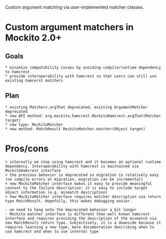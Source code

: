 Custom argument matching via user-implemented matcher classes.

# Custom argument matchers in Mockito 2.0+

## Goals

    * minimize compatibility issues by avoiding compile/runtime dependency to hamcrest
    * provide interoperability with hamcrest so that users can still use existing hamcerst matchers

## Plan

    * existing Matchers.argThat deprecated, existing ArgumentMatcher deprecated
    * new API method: org.mockito.hamcrest.MockitoHamcrest.argThat(Matcher target)
    * new type: MockitoMatcher
    * new method: MatchResult MockitoMatcher.matcher(Object target)

# Pros/cons

    + internally we stop using hamcrest and it becomes an optional runtime dependency. Interoperability with hamcrest is maintained via MockitoHamcrest interface
    + the previous behavior is deprecated so migration is relatively easy (no compile errors at migration, migration can be incremental)
    + new MockitoMatcher interface makes it easy to provide meaningful context to the failure description: it is easy to include target object information (e.g. mismatch description)
    + new MockitoMatcher interface requires matcher description via return type MatchResult. Hopefully, this makes debugging easier.

    - we need to hang onto the deprecated behavior a bit longer
    - Mockito matcher interface is different than well known hamcrest interface and requires providing the description of the mismatch via new MatchResult return type. Subjectively, it is a downside because it requires learning a new type, more documentation describing when to use hamcrest and when to use internal type
